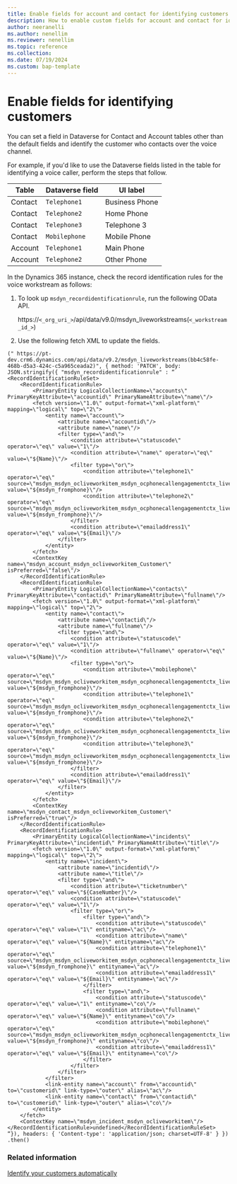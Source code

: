 ```yaml
---
title: Enable fields for account and contact for identifying customers
description: How to enable custom fields for account and contact for identifying customers.
author: neeranelli
ms.author: nenellim
ms.reviewer: nenellim
ms.topic: reference
ms.collection:
ms.date: 07/19/2024
ms.custom: bap-template 
---
```


# Enable fields for identifying customers

You can set a field in Dataverse for Contact and Account tables other than the default fields and identify the customer who contacts over the voice channel.

For example, if you'd like to use the Dataverse fields listed in the table for identifying a voice caller, perform the steps that follow.

| Table | Dataverse field | UI label|
|-----|-----|-----|
|Contact| `Telephone1`| Business Phone|
|Contact|`Telephone2`|Home Phone|
|Contact|`Telephone3`| Telephone 3|
|Contact|`Mobilephone`| Mobile Phone|
|Account|`Telephone1`|Main Phone|
|Account|`Telephone2`|Other Phone|

In the Dynamics 365 instance, check the record identification rules for the voice workstream as follows:

1. To look up `msdyn_recordidentificationrule`, run the following OData API.

   https://`<_org_uri_>`/api/data/v9.0/msdyn_liveworkstreams(`<_workstream_id_>`)

1. Use the following fetch XML to update the fields.

```
(" https://pt-dev.crm6.dynamics.com/api/data/v9.2/msdyn_liveworkstreams(bb4c58fe-468b-d5a3-424c-c5a965ceada2)", { method: 'PATCH', body: JSON.stringify({ "msdyn_recordidentificationrule" : “
<RecordIdentificationRuleSet>
	<RecordIdentificationRule>
		<PrimaryEntity LogicalCollectionName=\"accounts\" PrimaryKeyAttribute=\"accountid\" PrimaryNameAttribute=\"name\"/>
		<fetch version=\"1.0\" output-format=\"xml-platform\" mapping=\"logical\" top=\"2\">
			<entity name=\"account\">
				<attribute name=\"accountid\"/>
				<attribute name=\"name\"/>
				<filter type=\"and\">
					<condition attribute=\"statuscode\" operator=\"eq\" value=\"1\"/>
					<condition attribute=\"name\" operator=\"eq\" value=\"${Name}\"/>
					<filter type=\"or\">
						<condition attribute=\"telephone1\" operator=\"eq\" source=\"msdyn_msdyn_ocliveworkitem_msdyn_ocphonecallengagementctx_liveworkitemid\" value=\"${msdyn_fromphone}\"/>
						<condition attribute=\"telephone2\" operator=\"eq\" source=\"msdyn_msdyn_ocliveworkitem_msdyn_ocphonecallengagementctx_liveworkitemid\" value=\"${msdyn_fromphone}\"/>
					</filter>
					<condition attribute=\"emailaddress1\" operator=\"eq\" value=\"${Email}\"/>
				</filter>
			</entity>
		</fetch>
		<ContextKey name=\"msdyn_account_msdyn_ocliveworkitem_Customer\" isPreferred=\"false\"/>
	</RecordIdentificationRule>
	<RecordIdentificationRule>
		<PrimaryEntity LogicalCollectionName=\"contacts\" PrimaryKeyAttribute=\"contactid\" PrimaryNameAttribute=\"fullname\"/>
		<fetch version=\"1.0\" output-format=\"xml-platform\" mapping=\"logical\" top=\"2\">
			<entity name=\"contact\">
				<attribute name=\"contactid\"/>
				<attribute name=\"fullname\"/>
				<filter type=\"and\">
					<condition attribute=\"statuscode\" operator=\"eq\" value=\"1\"/>
					<condition attribute=\"fullname\" operator=\"eq\" value=\"${Name}\"/>
					<filter type=\"or\">
						<condition attribute=\"mobilephone\" operator=\"eq\" source=\"msdyn_msdyn_ocliveworkitem_msdyn_ocphonecallengagementctx_liveworkitemid\" value=\"${msdyn_fromphone}\"/>
						<condition attribute=\"telephone1\" operator=\"eq\" source=\"msdyn_msdyn_ocliveworkitem_msdyn_ocphonecallengagementctx_liveworkitemid\" value=\"${msdyn_fromphone}\"/>
						<condition attribute=\"telephone2\" operator=\"eq\" source=\"msdyn_msdyn_ocliveworkitem_msdyn_ocphonecallengagementctx_liveworkitemid\" value=\"${msdyn_fromphone}\"/>
						<condition attribute=\"telephone3\" operator=\"eq\" source=\"msdyn_msdyn_ocliveworkitem_msdyn_ocphonecallengagementctx_liveworkitemid\" value=\"${msdyn_fromphone}\"/>
					</filter>
					<condition attribute=\"emailaddress1\" operator=\"eq\" value=\"${Email}\"/>
				</filter>
			</entity>
		</fetch>
		<ContextKey name=\"msdyn_contact_msdyn_ocliveworkitem_Customer\" isPreferred=\"true\"/>
	</RecordIdentificationRule>
	<RecordIdentificationRule>
		<PrimaryEntity LogicalCollectionName=\"incidents\" PrimaryKeyAttribute=\"incidentid\" PrimaryNameAttribute=\"title\"/>
		<fetch version=\"1.0\" output-format=\"xml-platform\" mapping=\"logical\" top=\"2\">
			<entity name=\"incident\">
				<attribute name=\"incidentid\"/>
				<attribute name=\"title\"/>
				<filter type=\"and\">
					<condition attribute=\"ticketnumber\" operator=\"eq\" value=\"${CaseNumber}\"/>
					<condition attribute=\"statuscode\" operator=\"eq\" value=\"1\"/>
					<filter type=\"or\">
						<filter type=\"and\">
							<condition attribute=\"statuscode\" operator=\"eq\" value=\"1\" entityname=\"ac\"/>
							<condition attribute=\"name\" operator=\"eq\" value=\"${Name}\" entityname=\"ac\"/>
							<condition attribute=\"telephone1\" operator=\"eq\" source=\"msdyn_msdyn_ocliveworkitem_msdyn_ocphonecallengagementctx_liveworkitemid\" value=\"${msdyn_fromphone}\" entityname=\"ac\"/>
							<condition attribute=\"emailaddress1\" operator=\"eq\" value=\"${Email}\" entityname=\"ac\"/>
						</filter>
						<filter type=\"and\">
							<condition attribute=\"statuscode\" operator=\"eq\" value=\"1\" entityname=\"co\"/>
							<condition attribute=\"fullname\" operator=\"eq\" value=\"${Name}\" entityname=\"co\"/>
							<condition attribute=\"mobilephone\" operator=\"eq\" source=\"msdyn_msdyn_ocliveworkitem_msdyn_ocphonecallengagementctx_liveworkitemid\" value=\"${msdyn_fromphone}\" entityname=\"co\"/>
							<condition attribute=\"emailaddress1\" operator=\"eq\" value=\"${Email}\" entityname=\"co\"/>
						</filter>
					</filter>
				</filter>
			</filter>
			<link-entity name=\"account\" from=\"accountid\" to=\"customerid\" link-type=\"outer\" alias=\"ac\"/>
			<link-entity name=\"contact\" from=\"contactid\" to=\"customerid\" link-type=\"outer\" alias=\"co\"/>
		</entity>
	</fetch>
	<ContextKey name=\"msdyn_incident_msdyn_ocliveworkitem\"/>
</RecordIdentificationRule>undefined</RecordIdentificationRuleSet> 
“}), headers: { 'Content-type': 'application/json; charset=UTF-8' } }) .then() 
```
### Related information

[Identify your customers automatically](/dynamics365/customer-service/administer/record-identification-rule?context=/dynamics365/contact-center/context/administer-context)  
